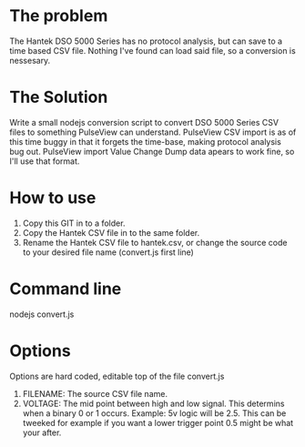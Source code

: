 # The problem
The Hantek DSO 5000 Series has no protocol analysis, but can save to a time based CSV file.
Nothing I've found can load said file, so a conversion is nessesary.

# The Solution
Write a small nodejs conversion script to convert DSO 5000 Series CSV files to something PulseView can understand.
PulseView CSV import is as of this time buggy in that it forgets the time-base, making protocol analysis bug out.
PulseView import Value Change Dump data apears to work fine, so I'll use that format.

# How to use
1. Copy this GIT in to a folder.
2. Copy the Hantek CSV file in to the same folder.
3. Rename the Hantek CSV file to hantek.csv, or change the source code to your desired file name (convert.js first line)

# Command line
nodejs convert.js

# Options
Options are hard coded, editable top of the file convert.js
1. FILENAME: The source CSV file name.
2. VOLTAGE: The mid point between high and low signal. This determins when a binary 0 or 1 occurs. Example: 5v logic will be 2.5. This can be tweeked for example if you want a lower trigger point 0.5 might be what your after.
